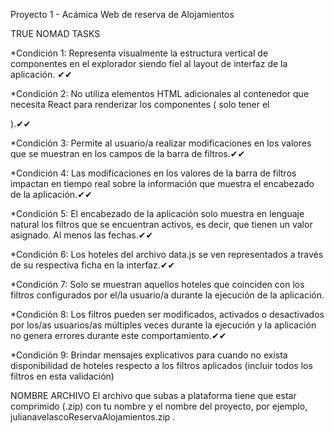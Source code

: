 Proyecto 1 - Acámica
Web de reserva de Alojamientos

TRUE NOMAD
TASKS

*Condición 1: Representa visualmente la estructura vertical de componentes en el explorador siendo fiel al layout de interfaz de la aplicación. ✔✔

*Condición 2: No utiliza elementos HTML adicionales al contenedor que necesita React para renderizar los componentes ( solo tener el <div id="app"></div> ).✔✔

*Condición 3: Permite al usuario/a realizar modificaciones en los valores que se muestran en los campos de la barra de filtros.✔✔

*Condición 4: Las modificaciones en los valores de la barra de filtros impactan en tiempo real sobre la información que muestra el encabezado de la aplicación.✔✔

*Condición 5: El encabezado de la aplicación solo muestra en lenguaje natural los filtros que se encuentran activos, es decir, que tienen un valor asignado. Al menos las fechas.✔✔

*Condición 6: Los hoteles del archivo data.js se ven representados a través de su respectiva ficha en la interfaz.✔✔

*Condición 7: Solo se muestran aquellos hoteles que coinciden con los filtros configurados por el/la usuario/a durante la ejecución de la aplicación.

*Condición 8: Los filtros pueden ser modificados, activados o desactivados por los/as usuarios/as múltiples veces durante la ejecución y la aplicación no genera errores durante este comportamiento.✔✔

*Condición 9: Brindar mensajes explicativos para cuando no exista disponibilidad de hoteles respecto a los filtros aplicados (incluir todos los filtros en esta validación)

NOMBRE ARCHIVO
El archivo que subas a plataforma tiene que estar comprimido (.zip) con tu nombre y el nombre del proyecto, por ejemplo, julianavelascoReservaAlojamientos.zip .

